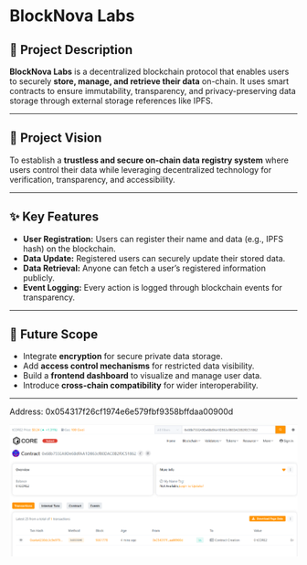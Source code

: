 # BlockNova Labs

## 🧩 Project Description
**BlockNova Labs** is a decentralized blockchain protocol that enables users to securely **store, manage, and retrieve their data** on-chain. It uses smart contracts to ensure immutability, transparency, and privacy-preserving data storage through external storage references like IPFS.

---

## 🎯 Project Vision
To establish a **trustless and secure on-chain data registry system** where users control their data while leveraging decentralized technology for verification, transparency, and accessibility.

---

## ✨ Key Features
- **User Registration:** Users can register their name and data (e.g., IPFS hash) on the blockchain.
- **Data Update:** Registered users can securely update their stored data.
- **Data Retrieval:** Anyone can fetch a user’s registered information publicly.
- **Event Logging:** Every action is logged through blockchain events for transparency.

---

## 🔮 Future Scope
- Integrate **encryption** for secure private data storage.
- Add **access control mechanisms** for restricted data visibility.
- Build a **frontend dashboard** to visualize and manage user data.
- Introduce **cross-chain compatibility** for wider interoperability.

---

Address: 0x054317f26cf1974e6e579fbf9358bffdaa00900d

![alt text](image-1.png)
